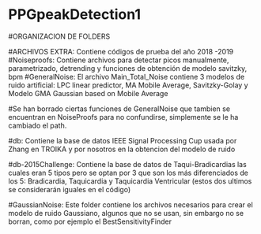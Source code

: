 # PPGpeakDetection1

#ORGANIZACION DE FOLDERS

#ARCHIVOS EXTRA: Contiene códigos de prueba del año 2018 -2019
#Noiseproofs: Contiene archivos para detectar picos manualmente, parametrizado, detrending y funciones de obtención de modelo savitzky, bpm
#GeneralNoise: El archivo Main_Total_Noise contiene 3 modelos de ruido artificial: LPC linear predictor, MA Mobile Average, Savitzky-Golay y Modelo GMA Gaussian based on Mobile Average 

#Se han borrado ciertas funciones de GeneralNoise que tambien se encuentran en NoiseProofs para no confundirse, simplemente se le ha cambiado el path.

#db: Contiene la base de datos IEEE Signal Processing Cup usada por Zhang en TROIKA y por nosotros en la obtencion del modelo de ruido

#db-2015Challenge: Contiene la base de datos de Taqui-Bradicardias las cuales eran 5 tipos pero se optan por 3 que son los más diferenciados de los 5: Bradicardia, Taquicardia y Taquicardia Ventricular (estos dos ultimos se considerarán iguales en el código)

#GaussianNoise: Este folder contiene los archivos necesarios para crear el modelo de ruido Gaussiano, algunos que no se usan, sin embargo no se borran, como por ejemplo el BestSensitivityFinder 
